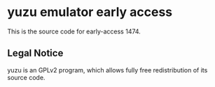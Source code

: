 yuzu emulator early access
=============

This is the source code for early-access 1474.

## Legal Notice

yuzu is an GPLv2 program, which allows fully free redistribution of its source code.